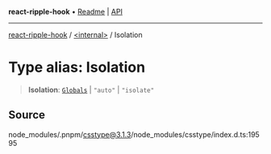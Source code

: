 **react-ripple-hook** • [Readme](../../README.md) \| [API](../../globals.md)

---

[react-ripple-hook](../../README.md) / [\<internal\>](../README.md) / Isolation

# Type alias: Isolation

> **Isolation**: [`Globals`](Globals.md) \| `"auto"` \| `"isolate"`

## Source

node_modules/.pnpm/csstype@3.1.3/node_modules/csstype/index.d.ts:19595
